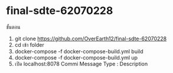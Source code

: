 # final-sdte-62070228
ขั้นตอน
1. git clone https://github.com/OverEarth12/final-sdte-62070228
2. cd เข้า folder
3. docker-compose -f docker-compose-build.yml build
4. docker-compose -f docker-compose-build.yml up
5. เปิด localhost:8078
Commi Message
Type : Description
